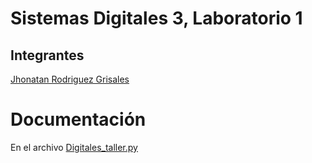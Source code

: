 # Sistemas Digitales 3, Laboratorio 1

## Integrantes

[Jhonatan Rodriguez Grisales](https://github.com/Jhonatan-3011)

# Documentación

En el archivo [Digitales_taller.py](/LABORATORIO_1/Digitales_taller.py)